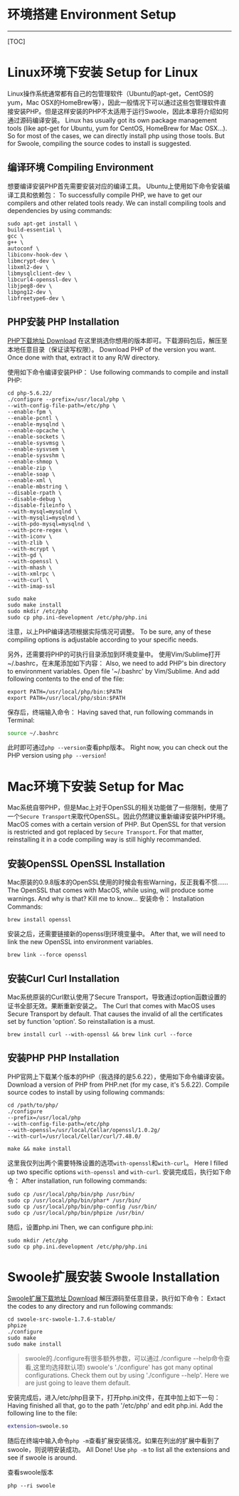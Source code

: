 <!-- toc -->
# 环境搭建 Environment Setup

---

[TOC]

# Linux环境下安装 Setup for Linux

Linux操作系统通常都有自己的包管理软件（Ubuntu的apt-get，CentOS的yum，Mac OSX的HomeBrew等），因此一般情况下可以通过这些包管理软件直接安装PHP。但是这样安装的PHP不太适用于运行Swoole，因此本章将介绍如何通过源码编译安装。
Linux has usually got its own package management tools (like apt-get for Ubuntu, yum for CentOS, HomeBrew for Mac OSX...). So for most of the cases, we can directly install php using those tools. But for Swoole, compiling the source codes to install is suggested.

## 编译环境 Compiling Environment
想要编译安装PHP首先需要安装对应的编译工具。
Ubuntu上使用如下命令安装编译工具和依赖包：
To successfully compile PHP, we have to get our compilers and other related tools ready.
We can install compiling tools and dependencies by using commands:

```shell
sudo apt-get install \
build-essential \
gcc \
g++ \
autoconf \
libiconv-hook-dev \
libmcrypt-dev \
libxml2-dev \
libmysqlclient-dev \
libcurl4-openssl-dev \
libjpeg8-dev \
libpng12-dev \
libfreetype6-dev \
```

## PHP安装 PHP Installation

[PHP下载地址 Download](http://php.net/)
在这里挑选你想用的版本即可。下载源码包后，解压至本地任意目录（保证读写权限）。
Download PHP of the version you want. Once done with that, extract it to any R/W directory.

使用如下命令编译安装PHP：
Use following commands to compile and install PHP:

```shell
cd php-5.6.22/
./configure --prefix=/usr/local/php \
--with-config-file-path=/etc/php \
--enable-fpm \
--enable-pcntl \
--enable-mysqlnd \
--enable-opcache \
--enable-sockets \
--enable-sysvmsg \
--enable-sysvsem \
--enable-sysvshm \
--enable-shmop \
--enable-zip \
--enable-soap \
--enable-xml \
--enable-mbstring \
--disable-rpath \
--disable-debug \
--disable-fileinfo \
--with-mysql=mysqlnd \
--with-mysqli=mysqlnd \
--with-pdo-mysql=mysqlnd \
--with-pcre-regex \
--with-iconv \
--with-zlib \
--with-mcrypt \
--with-gd \
--with-openssl \
--with-mhash \
--with-xmlrpc \
--with-curl \
--with-imap-ssl

sudo make
sudo make install
sudo mkdir /etc/php
sudo cp php.ini-development /etc/php/php.ini
```
注意，以上PHP编译选项根据实际情况可调整。
To be sure, any of these compiling options is adjustable according to your specific needs.

另外，还需要将PHP的可执行目录添加到环境变量中。
使用Vim/Sublime打开~/.bashrc，在末尾添加如下内容：
Also, we need to add PHP's bin directory to environment variables.
Open file '~/.bashrc' by Vim/Sublime. And add following contents to the end of the file:

```shell
export PATH=/usr/local/php/bin:$PATH
export PATH=/usr/local/php/sbin:$PATH
```
保存后，终端输入命令：
Having saved that, run following commands in Terminal:

```bash
source ~/.bashrc
```
此时即可通过`php --version`查看php版本。
Right now, you can check out the PHP version using `php --version`!

# Mac环境下安装 Setup for Mac
Mac系统自带PHP，但是Mac上对于OpenSSL的相关功能做了一些限制，使用了一个`Secure Transport`来取代OpenSSL。因此仍然建议重新编译安装PHP环境。
MacOS comes with a certain version of PHP. But OpenSSL for that version is restricted and got replaced by `Secure Transport`.  For that matter, reinstalling it in a code compiling way is still highly recommanded.

## 安装OpenSSL OpenSSL Installation
Mac原装的0.9.8版本的OpenSSL使用的时候会有些Warning，反正我看不惯……
The OpenSSL that comes with MacOS, while using, will produce some warnings. And why is that? Kill me to know...
安装命令：
Installation Commands:

```shell
brew install openssl
```
安装之后，还需要链接新的openssl到环境变量中。
After that, we will need to link the new OpenSSL into environment variables.
```shell
brew link --force openssl
```

## 安装Curl Curl Installation
Mac系统原装的Curl默认使用了Secure Transport，导致通过option函数设置的证书全部无效。果断重新安装之。
The Curl that comes with MacOS uses Secure Transport by default. That causes the invalid of all the certificates set by function 'option'. So reinstallation is a must.

```shell
brew install curl --with-openssl && brew link curl --force
```

## 安装PHP PHP Installation
PHP官网上下载某个版本的PHP（我选择的是5.6.22），使用如下命令编译安装。
Download a version of PHP from PHP.net (for my case, it's 5.6.22). Compile source codes to install by using following commands:

```shell
cd /path/to/php/
./configure 
--prefix=/usr/local/php 
--with-config-file-path=/etc/php 
--with-openssl=/usr/local/Cellar/openssl/1.0.2g/ 
--with-curl=/usr/local/Cellar/curl/7.48.0/

make && make install
```
这里我仅列出两个需要特殊设置的选项`with-openssl`和`with-curl`。
Here I filled up two specific options `with-openssl` and `with-curl`.
安装完成后，执行如下命令：
After installation, run following commands:

```shell
sudo cp /usr/local/php/bin/php /usr/bin/
sudo cp /usr/local/php/bin/phar* /usr/bin/
sudo cp /usr/local/php/bin/php-config /usr/bin/
sudo cp /usr/local/php/bin/phpize /usr/bin/
```

随后，设置php.ini
Then, we can configure php.ini:

```shell
sudo mkdir /etc/php
sudo cp php.ini.development /etc/php/php.ini
```

# Swoole扩展安装 Swoole Installation
[Swoole扩展下载地址 Download](https://github.com/swoole/swoole-src/releases)
解压源码至任意目录，执行如下命令：
Extact the codes to any directory and run following commands:

```shell
cd swoole-src-swoole-1.7.6-stable/
phpize
./configure
sudo make
sudo make install
```

> swoole的./configure有很多额外参数，可以通过./configure --help命令查看,这里均选择默认项)
> swoole's './configure' has got many optinal configurations. Check them out by using './configure --help'. 
Here we are just going to leave them default.

安装完成后，进入/etc/php目录下，打开php.ini文件，在其中加上如下一句：
Having finished all that, go to the path '/etc/php' and edit php.ini. Add the following line to the file:
```bash
extension=swoole.so
```
随后在终端中输入命令`php -m`查看扩展安装情况。如果在列出的扩展中看到了swoole，则说明安装成功。
All Done! Use `php -m` to list all the extensions and see if swoole is around.

查看swoole版本

```
php --ri swoole
```

